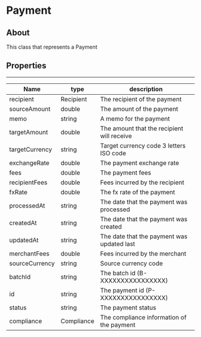 # **Payment**

## About
This class that represents a Payment

## **Properties**
---

Name | type | description | 
---|---|---
recipient| Recipient | The recipient of the payment
sourceAmount| double | The amount of the payment
memo| string | A memo for the payment
targetAmount| double | The amount that the recipient will receive
targetCurrency| string | Target currency code 3 letters ISO code
exchangeRate| double | The payment exchange rate
fees| double | The payment fees
recipientFees| double | Fees incurred by the recipient
fxRate| double | The fx rate of the payment
processedAt| string | The date that the payment was processed
createdAt| string |The date that the payment was created
updatedAt| string |The date that the payment was updated last
merchantFees| double | Fees incurred by the merchant
sourceCurrency|  string | Source currency code
batchId| string | The batch id (B-XXXXXXXXXXXXXXXX)
id| string | The payment id (P-XXXXXXXXXXXXXXXX)
status| string | The payment status
compliance| Compliance | The compliance information of the payment



 